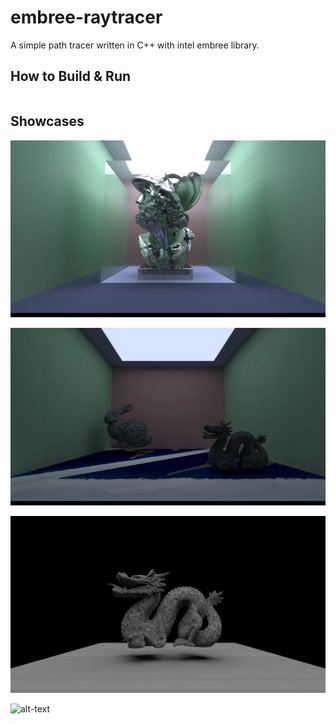 # embree-raytracer
 A simple path tracer written in C++ with intel embree library.
## How to Build & Run
```shell
```

## Showcases

![plot](./img/IMG_0258.jpeg)

![plot](./img/IMG_0259.jpeg)

![plot](./img/random_scene_light.PNG)

![alt-text](./img/room_with_color.gif)

